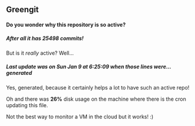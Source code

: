 ## Greengit

#### Do you wonder why this repository is so active?

##### After all it has 25498 commits!

But is it *really* active? Well...

##### Last update was on Sun Jan 9 at 6:25:09 when those lines were... generated

Yes, generated, because it certainly helps a lot to have such an active repo!

Oh and there was **26%** disk usage on the machine
where there is the cron updating this file.

Not the best way to monitor a VM in the cloud but it works! :)
